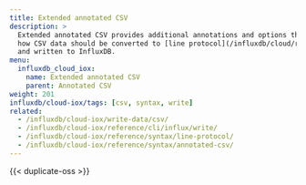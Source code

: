 ```yaml
---
title: Extended annotated CSV
description: >
  Extended annotated CSV provides additional annotations and options that specify
  how CSV data should be converted to [line protocol](/influxdb/cloud/reference/syntax/line-protocol/)
  and written to InfluxDB.
menu:
  influxdb_cloud_iox:
    name: Extended annotated CSV
    parent: Annotated CSV
weight: 201
influxdb/cloud-iox/tags: [csv, syntax, write]
related:
  - /influxdb/cloud-iox/write-data/csv/
  - /influxdb/cloud-iox/reference/cli/influx/write/
  - /influxdb/cloud-iox/reference/syntax/line-protocol/
  - /influxdb/cloud-iox/reference/syntax/annotated-csv/
---
```


{{< duplicate-oss >}}

